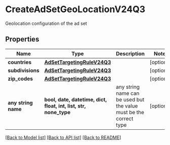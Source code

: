 # CreateAdSetGeoLocationV24Q3

Geolocation configuration of the ad set

## Properties
Name | Type | Description | Notes
------------ | ------------- | ------------- | -------------
**countries** | [**AdSetTargetingRuleV24Q3**](AdSetTargetingRuleV24Q3.md) |  | [optional] 
**subdivisions** | [**AdSetTargetingRuleV24Q3**](AdSetTargetingRuleV24Q3.md) |  | [optional] 
**zip_codes** | [**AdSetTargetingRuleV24Q3**](AdSetTargetingRuleV24Q3.md) |  | [optional] 
**any string name** | **bool, date, datetime, dict, float, int, list, str, none_type** | any string name can be used but the value must be the correct type | [optional]

[[Back to Model list]](../README.md#documentation-for-models) [[Back to API list]](../README.md#documentation-for-api-endpoints) [[Back to README]](../README.md)


